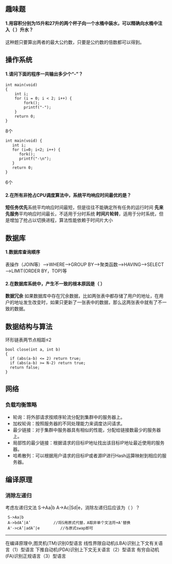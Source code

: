 ## 趣味题 ##
#### 1.用容积分别为15升和27升的两个杯子向一个水桶中装水，可以精确向水桶中注入（ ）升水？ ####
这种题只要算出两者的最大公约数，只要是公约数的倍数都可以得到。
## 操作系统 ##
#### 1.请问下面的程序一共输出多少个“-”？ ####

	int main(void)
	{
	    int i;
	    for (i = 0; i < 2; i++) { 
	        fork(); 
	        printf("-"); 
	    } 
	    return 0; 
	} 
8个

	int main(void) {
	   int i;
	   for (i=0; i<2; i++) {
	      fork();
	      printf("-\n");
	   }
	   return 0;
	}
6个

#### 2.在所有非抢占CPU调度算法中，系统平均响应时间最优的是？ ####
**短任务优先**系统平均响应时间最短，但是往往不能确定所有任务的运行时间
**先来先服务**平均响应时间最长，不适用于分时系统
**时间片轮转**，适用于分时系统，但是增加了抢占以切换进程，算法性能依赖于时间片大小
## 数据库 ##
#### 1.数据库查询顺序 ####
表操作（JOIN等）——>WHERE——>GROUP BY——>聚类函数——>HAVING——>SELECT——>LIMIT(ORDER BY，TOP)等
#### 2.在数据库系统中，产生不一致的根本原因是（ ） ####
**数据冗余**
如果数据库中存在冗余数据，比如两张表中都存储了用户的地址，在用户的地址发生改变时，如果只更新了一张表中的数据，那么这两张表中就有了不一致的数据。
## 数据结构与算法 ##
环形链表两节点相距≤2

	bool close(int a, int b)
	{
	  if (abs(a-b) <= 2) return true;
	  if (abs(a-b) >= N-2) return true;
	  return false;
	}
## 网络 ##
### 负载均衡策略 ###
- 轮询：将外部请求按顺序轮流分配到集群中的服务器上。
- 加权轮询：按照服务器的不同处理能力来调度访问请求。
- 最少链接：对于集群中服务器具有相似的性能，分配给链接数最少的服务器上。
- 局部性的最少链接：根据请求的目标IP地址找出该目标IP地址最近使用的服务器。
- 哈希散列：可以根据用户请求的目标IP或者源IP进行Hash运算映射到相应的服务器。

## 编译原理 ##
### 消除左递归 ###
考虑左递归文法
S->Aa|b 
A->Ac|Sd|e，消除左递归后应该为（ ）？

	 S->Aa|b			
	 A->bdA’|A’			 //将S用原式代替，A取非单个文法符+A'替换	  
	 A'->cA’|adA’|e     	//与原式swap即可


----------

在编译原理中,图灵机(TM)识别0型语言
线性界限自动机(LBA)识别上下文有关语言（1）型语言
下推自动机(PDA)识别上下文无关语言（2）型语言
有穷自动机(FA)识别正规语言（3）型语言